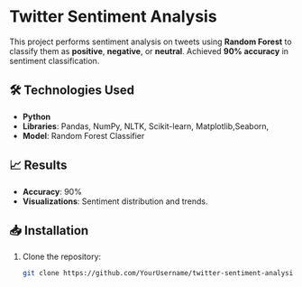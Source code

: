 # Twitter Sentiment Analysis

This project performs sentiment analysis on tweets using **Random Forest** to classify them as **positive**, **negative**, or **neutral**. Achieved **90% accuracy** in sentiment classification.

## 🛠️ Technologies Used
- **Python**  
- **Libraries**: Pandas, NumPy, NLTK, Scikit-learn, Matplotlib,Seaborn, 
- **Model**: Random Forest Classifier

## 📈 Results
- **Accuracy**: 90%  
- **Visualizations**: Sentiment distribution and trends.

## 📥 Installation
1. Clone the repository:
   ```bash
   git clone https://github.com/YourUsername/twitter-sentiment-analysis.git
